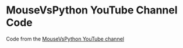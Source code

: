# MouseVsPython YouTube Channel Code

Code from the [MouseVsPython YouTube channel](https://www.youtube.com/c/MouseVsPython)
